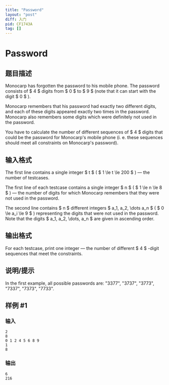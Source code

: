 ```yaml
---
title: "Password"
layout: "post"
diff: 入门
pid: CF1743A
tag: []
---
```


# Password

## 题目描述

Monocarp has forgotten the password to his mobile phone. The password consists of $ 4 $ digits from $ 0 $ to $ 9 $ (note that it can start with the digit $ 0 $ ).

Monocarp remembers that his password had exactly two different digits, and each of these digits appeared exactly two times in the password. Monocarp also remembers some digits which were definitely not used in the password.

You have to calculate the number of different sequences of $ 4 $ digits that could be the password for Monocarp's mobile phone (i. e. these sequences should meet all constraints on Monocarp's password).

## 输入格式

The first line contains a single integer $ t $ ( $ 1 \le t \le 200 $ ) — the number of testcases.

The first line of each testcase contains a single integer $ n $ ( $ 1 \le n \le 8 $ ) — the number of digits for which Monocarp remembers that they were not used in the password.

The second line contains $ n $ different integers $ a_1, a_2, \dots a_n $ ( $ 0 \le a_i \le 9 $ ) representing the digits that were not used in the password. Note that the digits $ a_1, a_2, \dots, a_n $ are given in ascending order.

## 输出格式

For each testcase, print one integer — the number of different $ 4 $ -digit sequences that meet the constraints.

## 说明/提示

In the first example, all possible passwords are: "3377", "3737", "3773", "7337", "7373", "7733".

## 样例 #1

### 输入

```
2
8
0 1 2 4 5 6 8 9
1
8
```

### 输出

```
6
216
```

